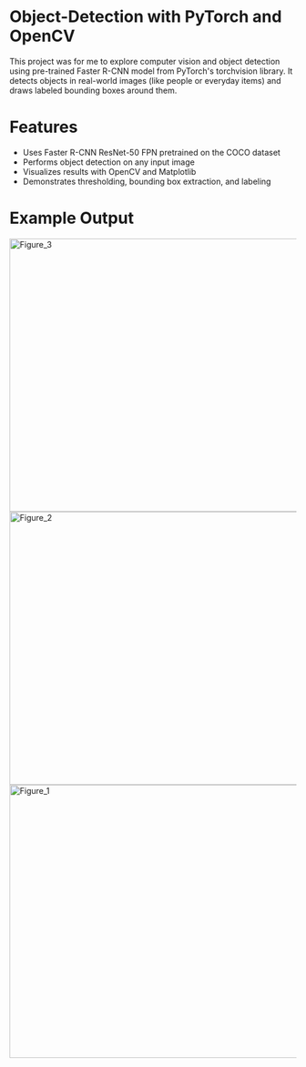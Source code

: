 # Object-Detection with PyTorch and OpenCV
This project was for me to explore computer vision and object detection using pre-trained Faster R-CNN model from PyTorch's torchvision library. It detects objects in real-world images (like people or everyday items) and draws labeled bounding boxes around them.

# Features
- Uses Faster R-CNN ResNet-50 FPN pretrained on the COCO dataset
- Performs object detection on any input image
- Visualizes results with OpenCV and Matplotlib
- Demonstrates thresholding, bounding box extraction, and labeling

# Example Output
<img width="640" height="480" alt="Figure_3" src="https://github.com/user-attachments/assets/b4a8bc37-0dd0-4cca-8d3d-66a3a2495bb6" />

<img width="640" height="480" alt="Figure_2" src="https://github.com/user-attachments/assets/04e18994-0952-4fd8-b2d0-747cabdf94c9" />

<img width="640" height="480" alt="Figure_1" src="https://github.com/user-attachments/assets/9c4bf6d5-2810-4544-a025-b79f84e473ae" />
